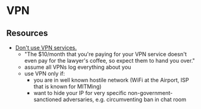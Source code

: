 # VPN

## Resources

- [Don't use VPN services.](https://gist.github.com/joepie91/5a9909939e6ce7d09e29)
  - "The $10/month that you're paying for your VPN service doesn't even pay for the lawyer's coffee, so expect them to hand you over."
  - assume all VPNs log everything about you
  - use VPN only if:
    - you are in well known hostile network (WiFi at the Airport, ISP that is known for MITMing)
    - want to hide your IP for very specific non-government-sanctioned adversaries, e.g. circumventing ban in chat room

